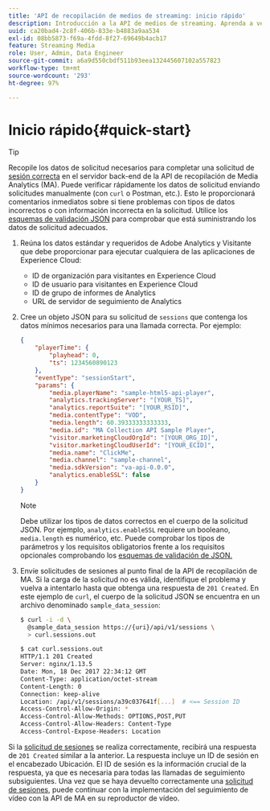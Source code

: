 ```yaml
---
title: 'API de recopilación de medios de streaming: inicio rápido'
description: Introducción a la API de medios de streaming. Aprenda a verificar rápidamente los datos de su solicitud.
uuid: ca20bad4-2c8f-406b-833e-b4883a9aa534
exl-id: 08bb5873-f69a-4fdd-8f27-69649b4acb17
feature: Streaming Media
role: User, Admin, Data Engineer
source-git-commit: a6a9d550cbdf511b93eea132445607102a557823
workflow-type: tm+mt
source-wordcount: '293'
ht-degree: 97%

---
```


# Inicio rápido{#quick-start}

>[!TIP]
>
>Recopile los datos de solicitud necesarios para completar una solicitud de [sesión correcta](../mc-api-ref/mc-api-sessions-req.md) en el servidor back-end de la API de recopilación de Media Analytics (MA). Puede verificar rápidamente los datos de solicitud enviando solicitudes manualmente (con `curl` o Postman, etc.). Esto le proporcionará comentarios inmediatos sobre si tiene problemas con tipos de datos incorrectos o con información incorrecta en la solicitud. Utilice los [esquemas de validación JSON](../mc-api-ref/mc-api-json-validation.md) para comprobar que está suministrando los datos de solicitud adecuados.

1. Reúna los datos estándar y requeridos de Adobe Analytics y Visitante que debe proporcionar para ejecutar cualquiera de las aplicaciones de Experience Cloud:

   * ID de organización para visitantes en Experience Cloud
   * ID de usuario para visitantes en Experience Cloud
   * ID de grupo de informes de Analytics
   * URL de servidor de seguimiento de Analytics

1. Cree un objeto JSON para su solicitud de `sessions` que contenga los datos mínimos necesarios para una llamada correcta. Por ejemplo:

   ```json
   {
       "playerTime": {
           "playhead": 0,
           "ts": 1234560890123
       },
       "eventType": "sessionStart",
       "params": {
           "media.playerName": "sample-html5-api-player",
           "analytics.trackingServer": "[YOUR_TS]",
           "analytics.reportSuite": "[YOUR_RSID]",
           "media.contentType": "VOD",
           "media.length": 60.39333333333333,
           "media.id": "MA Collection API Sample Player",
           "visitor.marketingCloudOrgId": "[YOUR_ORG_ID]",
           "visitor.marketingCloudUserId": "[YOUR_ECID]",
           "media.name": "ClickMe",
           "media.channel": "sample-channel",
           "media.sdkVersion": "va-api-0.0.0",
           "analytics.enableSSL": false
       }
   }
   ```

   >[!NOTE]
   >
   >Debe utilizar los tipos de datos correctos en el cuerpo de la solicitud JSON. Por ejemplo, `analytics.enableSSL` requiere un booleano, `media.length` es numérico, etc. Puede comprobar los tipos de parámetros y los requisitos obligatorios frente a los requisitos opcionales comprobando los [esquemas de validación de JSON.](mc-api-validate-reqs.md)

1. Envíe solicitudes de sesiones al punto final de la API de recopilación de MA. Si la carga de la solicitud no es válida, identifique el problema y vuelva a intentarlo hasta que obtenga una respuesta de `201 Created`. En este ejemplo de `curl`, el cuerpo de la solicitud JSON se encuentra en un archivo denominado `sample_data_session`:

   ```sh
   $ curl -i -d \
     @sample_data_session https://{uri}/api/v1/sessions \
     > curl.sessions.out
   
   $ cat curl.sessions.out
   HTTP/1.1 201 Created
   Server: nginx/1.13.5
   Date: Mon, 18 Dec 2017 22:34:12 GMT
   Content-Type: application/octet-stream
   Content-Length: 0
   Connection: keep-alive
   Location: /api/v1/sessions/a39c037641f[...]  # <== Session ID  
   Access-Control-Allow-Origin: *
   Access-Control-Allow-Methods: OPTIONS,POST,PUT
   Access-Control-Allow-Headers: Content-Type
   Access-Control-Expose-Headers: Location
   ```

Si la [solicitud de sesiones](../mc-api-ref/mc-api-sessions-req.md) se realiza correctamente, recibirá una respuesta de `201 Created` similar a la anterior. La respuesta incluye un ID de sesión en el encabezado Ubicación. El ID de sesión es la información crucial de la respuesta, ya que es necesaria para todas las llamadas de seguimiento subsiguientes. Una vez que se haya devuelto correctamente una [solicitud de sesiones](../mc-api-ref/mc-api-sessions-req.md), puede continuar con la implementación del seguimiento de vídeo con la API de MA en su reproductor de vídeo.
